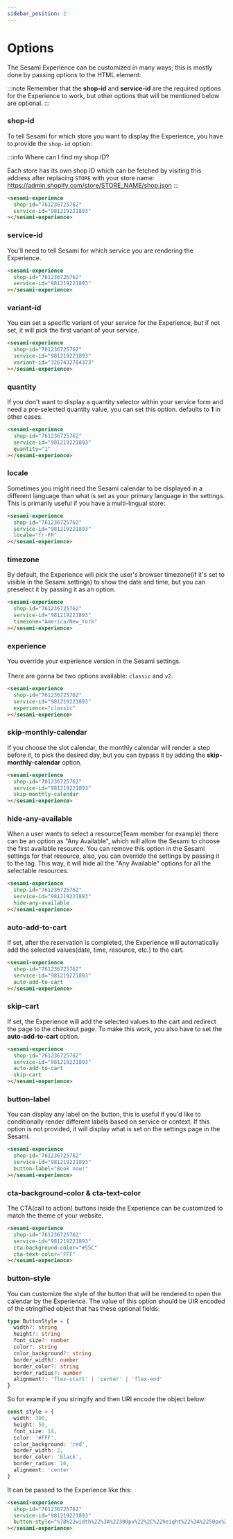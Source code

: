 ```yaml
---
sidebar_position: 2
---
```


# Options

The Sesami Experience can be customized in many ways; this is mostly done by passing options to the HTML element:

:::note
Remember that the **shop-id** and **service-id** are the required options for the Experience to work, but other options that will be mentioned below are optional.
:::

### shop-id
To tell Sesami for which store you want to display the Experience, you have to provide the `shop-id` option:

:::info Where can I find my shop ID?

Each store has its own shop ID which can be fetched by visiting this address after replacing `STORE` with your store name: https://admin.shopify.com/store/STORE_NAME/shop.json
:::

```html {2}
<sesami-experience
  shop-id="761236725762"
  service-id="981219221893"
></sesami-experience>
```

### service-id
You'll need to tell Sesami for which service you are rendering the Experience.

```html {3}
<sesami-experience
  shop-id="761236725762"
  service-id="981219221893"
></sesami-experience>
```

### variant-id
You can set a specific variant of your service for the Experience, but if not set, it will pick the first variant of your service.

```html {4}
<sesami-experience
  shop-id="761236725762"
  service-id="981219221893"
  variant-id="3267432784373"
></sesami-experience>
```

### quantity
If you don't want to display a quantity selector within your service form and need a pre-selected quantity value, you can set this option. defaults to **1** in other cases.

```html {4}
<sesami-experience
  shop-id="761236725762"
  service-id="981219221893"
  quantity="1"
></sesami-experience>
```

### locale
Sometimes you might need the Sesami calendar to be displayed in a different language than what is set as your primary language in the settings. This is primarily useful if you have a multi-lingual store:

```html {4}
<sesami-experience
  shop-id="761236725762"
  service-id="981219221893"
  locale="fr-FR"
></sesami-experience>
```

### timezone
By default, the Experience will pick the user's browser timezone(if it's set to visible in the Sesami settings) to show the date and time, but you can preselect it by passing it as an option.

```html {4}
<sesami-experience
  shop-id="761236725762"
  service-id="981219221893"
  timezone="America/New_York"
></sesami-experience>
```

### experience
You override your experience version in the Sesami settings.<br></br>
There are gonna be two options available: `classic` and `v2`.

```html {4}
<sesami-experience
  shop-id="761236725762"
  service-id="981219221893"
  experience="classic"
></sesami-experience>
```

### skip-monthly-calendar
If you choose the slot calendar, the monthly calendar will render a step before it, to pick the desired day, but you can bypass it by adding the **skip-monthly-calendar** option.

```html {4}
<sesami-experience
  shop-id="761236725762"
  service-id="981219221893"
  skip-monthly-calendar
></sesami-experience>
```
### hide-any-available
When a user wants to select a resource(Team member for example) there can be an option as "Any Available", which will allow the Sesami to choose the first available resource.
You can remove this option in the Sesami settings for that resource, also, you can override the settings by passing it to the tag. This way, it will hide all the "Any Available" options for all the selectable resources.

```html {4}
<sesami-experience
  shop-id="761236725762"
  service-id="981219221893"
  hide-any-available
></sesami-experience>
```

### auto-add-to-cart
If set, after the reservation is completed, the Experience will automatically add the selected values(date, time, resource, etc.) to the cart.

```html {4}
<sesami-experience
  shop-id="761236725762"
  service-id="981219221893"
  auto-add-to-cart
></sesami-experience>
```

### skip-cart
If set, the Experience will add the selected values to the cart and redirect the page to the checkout page.
To make this work, you also have to set the **auto-add-to-cart** option.

```html {5}
<sesami-experience
  shop-id="761236725762"
  service-id="981219221893"
  auto-add-to-cart
  skip-cart
></sesami-experience>
```

### button-label
You can display any label on the button, this is useful if you'd like to conditionally render different labels based on service or context. If this option is not provided, it will display what is set on the settings page in the Sesami.

```html {4}
<sesami-experience
  shop-id="761236725762"
  service-id="981219221893"
  button-label="Book now!"
></sesami-experience>
```

### cta-background-color & cta-text-color
The CTA(call to action) buttons inside the Experience can be customized to match the theme of your website.

```html {4-5}
<sesami-experience
  shop-id="761236725762"
  service-id="981219221893"
  cta-background-color="#55C"
  cta-text-color="FFF"
></sesami-experience>
```

### button-style
You can customize the style of the button that will be rendered to open the calendar by the Experience.
The value of this option should be UIR encoded of the stringified object that has these optional fields:

```ts
type ButtonStyle = {
  width?: string
  height?: string
  font_size?: number
  color?: string
  color_background?: string
  border_width?: number
  border_color?: string
  border_radius?: number
  alignment?: 'flex-start' | 'center' | 'flex-end'
}
```

So for example if you stringify and then URI encode the object below:

```ts
const style = {
  width: 300,
  height: 50,
  font_size: 14,
  color: '#FFF',
  color_background: 'red',
  border_width: 2,
  border_color: 'black',
  border_radius: 10,
  alignment: 'center'
}
```

It can be passed to the Experience like this:

```html {4}
<sesami-experience
  shop-id="761236725762"
  service-id="981219221893"
  button-style="%7B%22width%22%3A%22300px%22%2C%22height%22%3A%2250px%22%2C%22font_size%22%3A14%2C%22color%22%3A%22%23FFF%22%2C%22color_background%22%3A%22red%22%2C%22border_width%22%3A2%2C%22border_color%22%3A%22black%22%2C%22border_radius%22%3A9%2C%22alignment%22%3A%22center%22%7D"
></sesami-experience>
```
